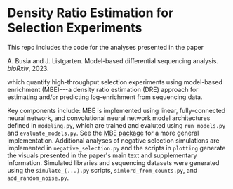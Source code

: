 # Density Ratio Estimation for Selection Experiments

This repo includes the code for the analyses presented in the paper

A. Busia and J. Listgarten. Model-based differential sequencing analysis. *bioRxiv*, 2023.

which quantify high-throughput selection experiments using model-based enrichment (MBE)---a density ratio estimation (DRE) approach for estimating and/or predicting log-enrichment from sequencing data.


Key components include: MBE is implemented using linear, fully-connected neural network, and convolutional neural network model architectures defined in ```modeling.py```, which are trained and evaluted using ```run_models.py``` and ```evaluate_models.py```. See the [MBE package](https://github.com/apbusia/model_based_enrichment) for a more general implementation. Additional analyses of negative selection simulations are implemented in ```negative_selection.py``` and the scripts in ```plotting``` generate the visuals presented in the paper's main text and supplementary information. Simulated libraries and sequencing datasets were generated using the ```simulate_(...).py``` scripts, ```simlord_from_counts.py```, and ```add_random_noise.py```.
